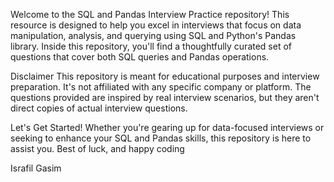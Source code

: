 Welcome to the SQL and Pandas Interview Practice repository! This resource is designed to help you excel in interviews that focus on data manipulation, analysis, and querying using SQL and Python's Pandas library. Inside this repository, you'll find a thoughtfully curated set of questions that cover both SQL queries and Pandas operations.

Disclaimer
This repository is meant for educational purposes and interview preparation. It's not affiliated with any specific company or platform. The questions provided are inspired by real interview scenarios, but they aren't direct copies of actual interview questions.

Let's Get Started!
Whether you're gearing up for data-focused interviews or seeking to enhance your SQL and Pandas skills, this repository is here to assist you. Best of luck, and happy coding

Israfil Gasim
